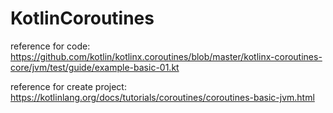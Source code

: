 # KotlinCoroutines
reference for code:
https://github.com/kotlin/kotlinx.coroutines/blob/master/kotlinx-coroutines-core/jvm/test/guide/example-basic-01.kt

reference for create project:
https://kotlinlang.org/docs/tutorials/coroutines/coroutines-basic-jvm.html
